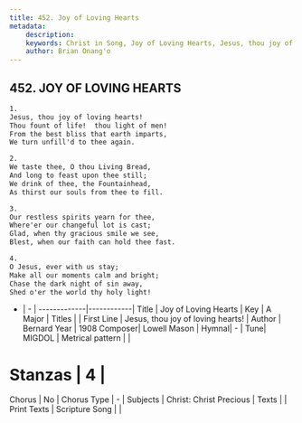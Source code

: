 ```yaml
---
title: 452. Joy of Loving Hearts
metadata:
    description: 
    keywords: Christ in Song, Joy of Loving Hearts, Jesus, thou joy of loving hearts!, 
    author: Brian Onang'o
---
```



## 452. JOY OF LOVING HEARTS

```txt
1.
Jesus, thou joy of loving hearts!
Thou fount of life!  thou light of men!
From the best bliss that earth imparts,
We turn unfill'd to thee again.

2.
We taste thee, O thou Living Bread,
And long to feast upon thee still;
We drink of thee, the Fountainhead,
As thirst our souls from thee to fill.

3.
Our restless spirits yearn for thee,
Where'er our changeful lot is cast;
Glad, when thy gracious smile we see,
Blest, when our faith can hold thee fast.

4.
O Jesus, ever with us stay;
Make all our moments calm and bright;
Chase the dark night of sin away,
Shed o'er the world thy holy light!
```

- |   -  |
-------------|------------|
Title | Joy of Loving Hearts |
Key | A Major |
Titles |  |
First Line | Jesus, thou joy of loving hearts! |
Author | Bernard 
Year | 1908
Composer| Lowell Mason |
Hymnal|  - |
Tune| MIGDOL |
Metrical pattern | |
# Stanzas | 4 |
Chorus | No |
Chorus Type | - |
Subjects | Christ: Christ Precious |
Texts |  |
Print Texts | 
Scripture Song |  |
  
